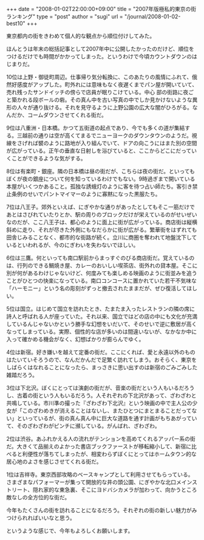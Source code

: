+++
date = "2008-01-02T22:00:00+09:00"
title = "2007年版極私的東京の街ランキング"
type = "post"
author = "sugi"
url = "/journal/2008-01-02-best10"
+++

東京都内の街をきわめて個人的な観点から順位付けしてみた。

ほんとうは年末の総括記事として2007年中に公開したかったのだけど、順位をつけるだけでも時間がかかってしまった。というわけで今頃カウントダウンのはじまりだ。

10位は上野・御徒町周辺。仕事帰り気分転換に、このあたりの風情にふれて、俄然好感度がアップした。町外れには意味もなく夜遅くまでパン屋が開いていて、売れ残ったサンドイッチの傍らで店員が眠りこけている。中心
部の街路に夜ごと築かれる段ボールの砦。その真ん中を古い写真の中でしか見かけないような異形の人々が通り抜ける。それを見守るように上野公園の広大な闇がひろがる。なんだか、コームダウンさせてくれる街だ。

9位は八重洲・日本橋。かつて五街道の起点であり、今でも多くの道が集結する。三越前の通りは空が高くてまるでニューヨークのダウンタウンのようだ。視線をさげれば襞のように路地が入り組んでいて、ドアの向こうにはまた別の空間が広がっている。正午の垂直な日射しを浴びていると、ここからどこにだっていくことができるような気がする。

8位は有楽町・銀座。隣の日本橋は昼の街だが、こちらは夜の街だ。といってもぼくが夜の銀座について何を知っているわけでもない。9時過ぎまで開いている本屋がいくつかあること。孤独な誘蛾灯のように客を待つ占い師たち。客引き禁止条例のせいでパントマイマーのように寡黙になった黒服たち。

7位は八王子。郊外といえば、にぎやかな通りがあったとしてもそこ一筋だけであとはさびれていたりとか、駅の周りのブロックだけが栄えているのがせいぜいなのだが、ここ八王子は、都心のように面上に街が広がっている。商店街は縦横斜めに走り、それが尽きた外側にもなだらかに街が広がる。繁華街をはずれても田舎じみることなく、都市的な街路が続く。立川に商圏を奪われて地盤沈下しているといわれるが、今のにぎわいを失わないでほしい。

6位は三鷹。何といっても南口駅前からまっすぐのびる商店街だ。覚えているのは、行列のできる鯛焼き屋、カレーのおいしい喫茶店、街外れの貸本屋。そこに別が何があるわけじゃないけど、何度みても楽しめる映画のように街並みを追うことがひとつの快楽になっている。南口コンコースに置かれていた若干不気味な「ハーモニー」という名の彫刻がずっと撤去されたままだが、ぜひ復活してほしい。

5位は国立。はじめて国立を訪れたとき、たまたま入ったレストランの隣の席に詩人と呼ばれる人が座っていた。それ以来、国立ではどの店の中にも文化が充満しているんじゃないかという勝手な幻想をいだいて、そのせいで逆に敷居が高くなってしまっている。実際、個性的な店が多いのは間違いないが、なかなか中に入って確かめる機会がなく、幻想ばかりが膨らんでゆく。

4位は新宿。好き嫌いを越えて定番の街だ。ここにくれば、愛と永遠以外のものはたいていそろうので、なんだかんだで足繁く訪れてしまう。おそらく、東京をしばらくはなれることになったら、まっさきに思い出すのは新宿のごみごみした雑踏だろう。

3位は下北沢。ぼくにとっては演劇の街だが、音楽の街だという人もいるだろうし、古着の街という人もいるだろう。人それぞれの下北沢があって、ざわざわと共鳴している。市川準の撮った『ざわざわ下北沢』という映画の中で主人公の少女が「このざわめきが消えることはないし、またひとつにまとまることだってない」といっているが、街の真ん真ん中に巨大な道路を通す計画がもちあがっていて、そのざわざわがピンチに瀕している。がんばれ、ざわざわ。

2位は渋谷。あふれかえる人の流れがテンションを高めてくれるアッパー系の街だ。大きくて品揃えのよかった書店ブックファーストが移転縮小して、新宿に比べると利便性が落ちてしまったが、相変わらずぼくにとってはホームタウン的な居心地のよさを感じさせてくれる街だ。

1位は吉祥寺。東京西部攻略のベースキャンプとして利用させてもらっている。さまざまなパフォーマーが集って開放的な井の頭公園、にぎやかな北口メインストリート、隠れ家的な東急裏、そこにヨドバシカメラが加わって、向かうところ敵なしの全方位的な街だ。

今年もたくさんの街を訪れることになるだろう。それぞれの街の新しい魅力がみつけられればいいなと思う。

というような感じで、今年もよろしくお願いします。

